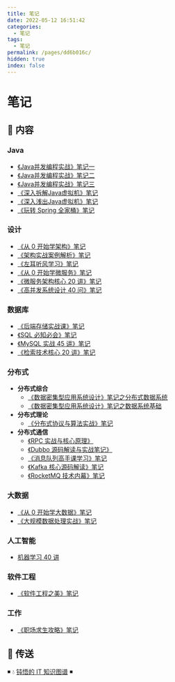 ```yaml
---
title: 笔记
date: 2022-05-12 16:51:42
categories:
  - 笔记
tags:
  - 笔记
permalink: /pages/dd6b016c/
hidden: true
index: false
---
```


# 笔记

## 📖 内容

### Java

- [《Java并发编程实战》笔记一](01.Java/Java并发编程实战笔记一.md)
- [《Java并发编程实战》笔记二](01.Java/Java并发编程实战笔记二.md)
- [《Java并发编程实战》笔记三](01.Java/Java并发编程实战笔记三.md)
- [《深入拆解Java虚拟机》笔记](01.Java/深入拆解Java虚拟机笔记.md)
- [《深入浅出Java虚拟机》笔记](01.Java/深入浅出Java虚拟机笔记.md)
- [《玩转 Spring 全家桶》笔记](01.Java/玩转Spring全家桶笔记.md)

### 设计

- [《从 0 开始学架构》笔记](03.设计/01.从0开始学架构笔记.md)
- [《架构实战案例解析》笔记](03.设计/02.架构实战案例解析笔记.md)
- [《左耳听风学习》笔记](03.设计/03.左耳听风笔记.md)
- [《从 0 开始学微服务》笔记](03.设计/10.从0开始学微服务.md)
- [《微服务架构核心 20 讲》笔记](03.设计/11.微服务架构核心20讲笔记.md)
- [《高并发系统设计 40 问》笔记](03.设计/21.高并发系统设计40问笔记.md)

### 数据库

- [《后端存储实战课》笔记](12.数据库/01.后端存储实战课笔记.md)
- [《SQL 必知必会》笔记](12.数据库/02.SQL必知必会.md)
- [《MySQL 实战 45 讲》笔记](12.数据库/03.MySQL实战45讲.md)
- [《检索技术核心 20 讲》笔记](12.数据库/11.检索技术核心20讲笔记.md)

### 分布式

- **分布式综合**
  - [《数据密集型应用系统设计》笔记之分布式数据系统](15.分布式/00.分布式综合/01.数据密集型应用系统设计笔记一.md)
  - [《数据密集型应用系统设计》笔记之数据系统基础](15.分布式/00.分布式综合/02.数据密集型应用系统设计笔记二.md)
- **分布式理论**
  - [《分布式协议与算法实战》笔记](15.分布式/01.分布式理论/01.分布式协议与算法实战笔记.md)
- **分布式通信**
  - [《RPC 实战与核心原理》](15.分布式/21.分布式通信/01.RPC实战与核心原理笔记.md)
  - [《Dubbo 源码解读与实战笔记》](15.分布式/21.分布式通信/02.Dubbo源码解读与实战笔记.md)
  - [《消息队列高手课学习》笔记](15.分布式/21.分布式通信/11.消息队列高手课笔记.md)
  - [《Kafka 核心源码解读》笔记](15.分布式/21.分布式通信/13.Kafka核心源码解读笔记.md)
  - [《RocketMQ 技术内幕》笔记](15.分布式/21.分布式通信/15.RocketMQ技术内幕笔记.md)

### 大数据

- [《从 0 开始学大数据》笔记](16.大数据/01.从0开始学大数据笔记.md)
- [《大规模数据处理实战》笔记](16.大数据/02.大规模数据处理实战笔记.md)

### 人工智能

- [机器学习 40 讲](17.人工智能/01.机器学习40讲笔记.md)

### 软件工程

- [《软件工程之美》笔记](21.软件工程/01.软件工程之美笔记.md)

### 工作

- [《职场求生攻略》笔记](96.工作/01.职场求生攻略笔记.md)

## 🚪 传送

◾ 💧 [钝悟的 IT 知识图谱](https://dunwu.github.io/waterdrop/) ◾
